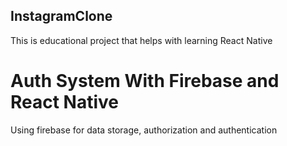 ## InstagramClone
This is educational project that helps with learning React Native

# Auth System With Firebase and React Native

Using firebase for data storage, authorization and authentication
